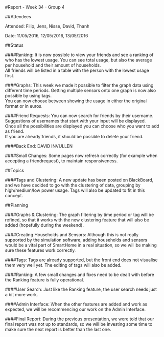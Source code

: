 #Report - Week 34 - Group 4

##Attendees

Attended: Filip, Jens, Nisse, David, Thanh

Date: 11/05/2016, 12/05/2016, 13/05/2016



##Status

####Ranking:
It is now possible to view your friends and see a ranking of who has the lowest usage. You can see total usage, but also the average per household and their amount of households.  
All friends will be listed in a table with the person with the lowest usage first.

####Graphs:
This week we made it possible to filter the graph data using different time periods. Getting multiple sensors onto one graph is now also possible by using tags.  
You can now choose between showing the usage in either the original format or in euros.  

####Friend Requests:
You can now search for friends by their username. Suggestions of usernames that start with your input will be displayed.  
Once all the possibilities are displayed you can choose who you want to add as friend.  
If you are already friends, it should be possible to delete your friend.

####Back End:
DAVID INVULLEN

####Small Changes:
Some pages now refresh correctly (for example when accepting a friendrequest), to maintain responsiveness.



##Topics

####Tags and Clustering:
A new update has been posted on BlackBoard, and we have decided to go with the clustering of data, grouping by high/medium/low power usage.  Tags will also be updated to fit in this concept.



##Planning

####Graphs & Clustering:
The graph filtering by time period or tag will be refined, so that it works with the new clustering feature that will also be added (hopefully during the weekend).

####Creating Households and Sensors:
Although this is not really supported by the simulation software,
adding households and sensors would be a vital part of SmartHome in a real situation, so we will be making sure these features work correctly.

####Tags:
Tags are already supported, but the front end does not visualise them very well yet. The editing of tags will also be added.

####Ranking:
A few small changes and fixes need to be dealt with before the Ranking feature is fully operational.

####User Search:
Just like the Ranking feature, the user search needs just a bit more work.

####Admin Interface:
When the other features are added and work as expected, we will be recommencing our work on the Admin Interface.

####Final Report:
During the previous presentation, we were told that our final report was not up to standards, so we will be investing some time to make sure the next report is better than the last one.
